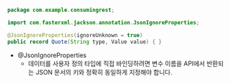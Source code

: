 ```java
package com.example.consumingrest; 

import com.fasterxml.jackson.annotation.JsonIgnoreProperties; 

@JsonIgnoreProperties(ignoreUnknown = true) 
public record Quote(String type, Value value) { }
```
- @JsonIgnoreProperties 
	- 데이터를 사용자 정의 타입에 직접 바인딩하려면 변수 이름을 API에서 반환되는 JSON 문서의 키와 정확히 동일하게 지정해야 합니다.
